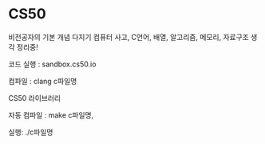 # CS50
비전공자의 기본 개념 다지기
컴퓨터 사고, C언어, 배열, 알고리즘, 메모리, 자료구조
생각 정리중!

코드 실행 : sandbox.cs50.io

컴파일 : clang c파일명

CS50 라이브러리

자동 컴파일 : make c파일명,

실행: ./c파일명

